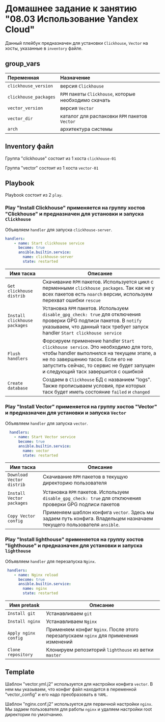 # Домашнее задание к занятию "08.03 Использование Yandex Cloud"

Данный плейбук предназначен для установки `Clickhouse`, `Vector` на хосты, указанные в `inventory` файле.

## group_vars

| Переменная  | Назначение  |
|:---|:---|
| `clickhouse_version` | версия `Clickhouse` |
| `clickhouse_packages` | `RPM` пакеты `Clickhouse`, которые необходимо скачать |
| `vector_version` | версия `Vector` |
| `vector_dir` | каталог для распаковки `RPM` пакетов `Vector` |
| `arch` | архитектура системы |

## Inventory файл

Группа "clickhouse" состоит из 1 хоста `clickhouse-01`

Группа "vector" состоит из 1 хоста `vector-01`

## Playbook

Playbook состоит из 2 `play`.

### Play "Install Clickhouse" применяется на группу хостов "Clickhouse" и предназначен для установки и запуска `Clickhouse`

Объявляем `handler` для запуска `clickhouse-server`.

```yaml
handlers:
    - name: Start clickhouse service
      become: true
      ansible.builtin.service:
        name: clickhouse-server
        state: restarted
```

| Имя таска | Описание |
|--------------|---------|
| `Get clickhouse distrib` | Скачивание `RPM` пакетов. Используется цикл с перменными `clickhouse_packages`. Так как не у всех пакетов есть `noarch` версии, используем перехват ошибки `rescue` |
| `Install clickhouse packages` | Установка `RPM` пакетов. Используем `disable_gpg_check: true` для отключения проверки GPG подписи пакетов. В `notify` указываем, что данный таск требует запуск handler `Start clickhouse service` |
| `Flush handlers` | Форсируем применение handler `Start clickhouse service`. Это необходимо для того, чтобы handler выполнился на текущем этапе, а не по завершению тасок. Если его не запустить сейчас, то сервис не будет запущен и следующий таск завершится с ошибкой |
| `Create database` | Создаем в `Clickhouse` БД с названием "logs". Также прописываем условия, при которых таск будет иметь состояние `failed` и `changed` |

### Play "Install Vector" применяется на группу хостов "Vector" и предназначен для установки и запуска `Vector`

Объявляем `handler` для запуска `vector`.

```yaml
  handlers:
    - name: Start Vector service
      become: true
      ansible.builtin.service:
        name: vector
        state: restarted
```

| Имя таска | Описание |
|--------------|---------|
| `Download Vector distrib` | Скачивание `RPM` пакетов в текущую директорию пользователя |
| `Install Vector packages` | Установка `RPM` пакетов. Используем `disable_gpg_check: true` для отключения проверки GPG подписи пакетов |
| `Copy Vector config` | Применяем шаблон конфига `vector`. Здесь мы задаем путь конфига. Владельцем назначаем текущего пользователя `ansible`. |

### Play "Install lighthouse" применяется на группу хостов "lighthouse" и предназначен для установки и запуска `lighthouse`

Объявляем `handler` для перезапуска `Nginx`.

```yaml
 handlers:
    - name: Nginx reload
      become: true
      ansible.builtin.service:
        name: nginx
        state: restarted
```
| Имя pretask | Описание |
|--------------|---------|
| `Install git` | Устанавливаем `git` |
| `Install nginx` | Устанавливаем `Nginx` |
| `Apply nginx config` | Применяем конфиг `Nginx`. После этого перезапускаем `nginx` для применения изменений|
| `Clone repository` | Клонируем репозиторий `lighthouse` из ветки `master` |



## Template

Шаблон "vector.yml.j2" используется для настройки конфига `vector`. В нем мы указываем, что конфиг файл находится в переменной "vector_config" и его надо преобразовать в `YAML`.

Шаблон "nginx.conf.j2" используется для первичной настройки `nginx`. Мы задаем пользователя для работы `nginx` и удаляем настройки root директории по умолчанию.